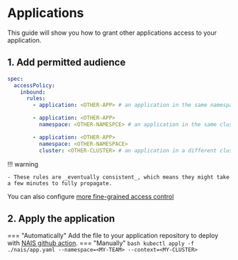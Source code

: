 # Applications

This guide will show you how to grant other applications access to your application.

## 1. Add permitted audience

```yaml
spec:
  accessPolicy:
    inbound:
      rules:
        - application: <OTHER-APP> # an application in the same namespace and cluster

        - application: <OTHER-APP> 
          namespace: <OTHER-NAMESPCE> # an application in the same cluster, but different namespace

        - application: <OTHER-APP>
          namespace: <OTHER-NAMESPACE>
          cluster: <OTHER-CLUSTER> # an application in a different cluster
```


!!! warning

    - These rules are _eventually consistent_, which means they might take a few minutes to fully propagate.

You can also configure [more fine-grained access control](./fine-grained.md)

## 2. Apply the application
=== "Automatically"
    Add the file to your application repository to deploy with [NAIS github action](../../cicd/github-action.md).
=== "Manually"
    ```bash
    kubectl apply -f ./nais/app.yaml --namespace=<MY-TEAM> --context=<MY-CLUSTER>
    ```